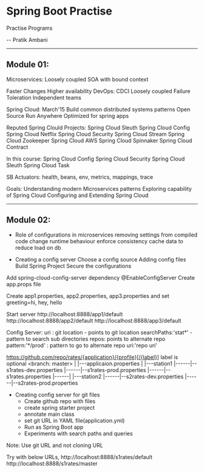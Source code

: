 # Spring Boot Practise

Practise Programs

-- Pratik Ambani


----------
Module 01:
----------
Microservices:
Loosely coupled SOA with bound context

Faster Changes
Higher availability
DevOps: CDCI
Loosely coupled
Failure Toleration
Independent teams

Spring Cloud:
March'15
Build common distributed systems patterns
Open Source
Run Anywhere
Optimized for spring apps

Reputed Spring Clould Projects:
Spring Cloud Sleuth
Spring Cloud Config
Spring Cloud Netflix
Spring Cloud Security
Spring Cloud Stream
Spring Cloud Zookeeper
Spring Cloud AWS
Spring Cloud Spinnaker
Spring Cloud Contract

In this course:
Spring Cloud Config
Spring Cloud Security
Spring Cloud Sleuth
Spring Cloud Task

SB Actuators:
health, beans, env, metrics, mappings, trace

Goals:
Understanding modern Microservices patterns
Exploring capability of Spring Cloud
Configuring and Extending Spring Cloud



----------
Module 02:
----------

* Role of configurations in microservices
    removing settings from compiled code
    change runtime behaviour
    enforce consistency
    cache data to reduce load on db

* Creating a config server
    Choose a config source
    Adding config files
    Build Spring Project
    Secure the configurations

Add spring-cloud-config-server dependency
@EnableConfigServer
Create app.props file

Create app1.properties, app2.properties, app3.properties
and set greeting=hi, hey, hello

Start server
http://localhost:8888/app1/default
http://localhost:8888/app2/default
http://localhost:8888/app3/default


Config Server:
uri : git location - points to git location
searchPaths:'stat*' - pattern to search sub directories
repos: points to alternate repo
pattern:'*/prod' : pattern to go to alternate repo
uri:'repo uri'

https://github.com/repo/rates/{application}/{profile}[/{label}]
label is optional
<branch: master>
|
|---applicaion.properties
|
|---station1
|------|--s1rates-dev.properties
|------|--s1rates-prod.properties
|------|--s1rates.properties
|------|
|---station2
|------|--s2rates-dev.properties
|------|--s2rates-prod.properties

* Creating config server for git files
    - Create github repo with files
    - create spring starter project
    - annotate main class
    - set git URL in YAML file(application.yml)
    - Run as Spring Boot app
    - Experiments with search paths and queries

Note: Use git URL and not cloning URL

Try with below URLs,
http://localhost:8888/s1rates/default
http://localhost:8888/s1rates/master